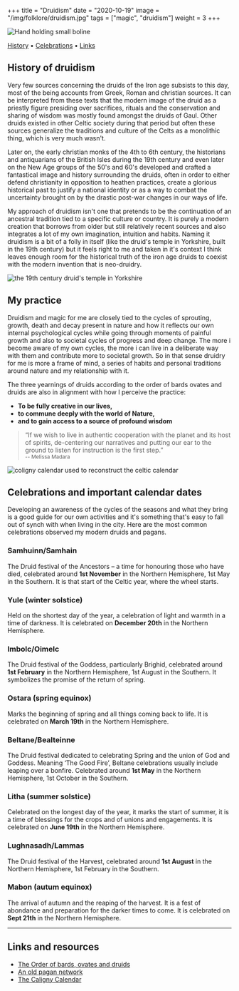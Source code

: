 +++
title = "Druidism"
date = "2020-10-19"
image = "/img/folklore/druidism.jpg"
tags = ["magic", "druidism"]
weight = 3
+++

![Hand holding small boline](/img/folklore/druidism.jpg "Hand holding small boline")

<div class="table-of-contents">

[History](#history-of-druidism) •
[Celebrations](#celebrations-and-important-calendar-dates) •
[Links](#links-and-resources)

</div>

## History of druidism

Very few sources concerning the druids of the Iron age subsists to this day, most of the being accounts from Greek, Roman and christian sources. It can be interpreted from these texts that the modern image of the druid as a priestly figure presiding over sacrifices, rituals and the conservation and sharing of wisdom was mostly found amongst the druids of Gaul. Other druids existed in other Celtic society during that period but often these sources generalize the traditions and culture of the Celts as a monolithic thing, which is very much wasn't.

Later on, the early christian monks of the 4th to 6th century, the historians and antiquarians of the British Isles during the 19th century and even later on the New Age groups of the 50's and 60's developed and crafted a fantastical image and history surrounding the druids, often in order to either defend christianity in opposition to heathen practices, create a glorious historical past to justify a national identity or as a way to combat the uncertainty brought on by the drastic post-war changes in our ways of life.

My approach of druidism isn't one that pretends to be the continuation of an ancestral tradition tied to a specific culture or country. It is purely a modern creation that borrows from older but still relatively recent sources and also integrates a lot of my own imagination, intuition and habits. Naming it druidism is a bit of a folly in itself (like the druid's temple in Yorkshire, built in the 19th century) but it feels right to me and taken in it's context I think leaves enough room for the historical truth of the iron age druids to coexist with the modern invention that is neo-druidry.

![the 19th century druid's temple in Yorkshire](/img/folklore/druids-temple.jpg "the 19th century druid's temple in Yorkshire")

## My practice

Druidism and magic for me are closely tied to the cycles of sprouting, growth, death and decay present in nature and how it reflects our own internal psychological cycles while going through moments of painful growth and also to societal cycles of progress and deep change. The more i become aware of my own cycles, the more i can live in a deliberate way with them and contribute more to societal growth. So in that sense druidry for me is more a frame of mind, a series of habits and personal traditions around nature and my relationship with it.

The three yearnings of druids according to the order of bards ovates and druids are also in alignment with how I perceive the practice:  
- **To be fully creative in our lives,**   
- **to commune deeply with the world of Nature,**   
- **and to gain access to a source of profound wisdom**  

> “If we wish to live in authentic cooperation with the planet and its host of spirits, de-centering our narratives and putting our ear to the ground to listen for instruction is the first step.”  
<small>-- Melissa Madara</small>

![coligny calendar used to reconstruct the celtic calendar](/img/folklore/coligny.jpg "coligny calendar used to reconstruct the celtic calendar")

## Celebrations and important calendar dates

Developing an awareness of the cycles of the seasons and what they bring is a good guide for our own activities and it's something that's easy to fall out of synch with when living in the city. Here are the most common celebrations observed my modern druids and pagans.

### Samhuinn/Samhain
The Druid festival of the Ancestors – a time for honouring those who have died, celebrated around **1st November** in the Northern Hemisphere, 1st May in the Southern. It is that start of the Celtic year, where the wheel starts.

### Yule (winter solstice)
Held on the shortest day of the year, a celebration of light and warmth in a time of darkness. It is celebrated on **December 20th** in the Northern Hemisphere.

### Imbolc/Oimelc
The Druid festival of the Goddess, particularly Brighid, celebrated around **1st February** in the Northern Hemisphere, 1st August in the Southern. It symbolizes the promise of the return of spring.  

### Ostara (spring equinox)
Marks the beginning of spring and all things coming back to life. It is celebrated on **March 19th** in the Northern Hemisphere.

### Beltane/Bealteinne
The Druid festival dedicated to celebrating Spring and the union of God and Goddess. Meaning ‘The Good Fire’, Beltane celebrations usually include leaping over a bonfire. Celebrated around **1st May** in the Northern Hemisphere, 1st October in the Southern.  

### Litha (summer solstice)
Celebrated on the longest day of the year, it marks the start of summer, it is a time of blessings for the crops and of unions and engagements. It is celebrated on **June 19th** in the Northern Hemisphere.

### Lughnasadh/Lammas
The Druid festival of the Harvest, celebrated around **1st August** in the Northern Hemisphere, 1st February in the Southern.  

### Mabon (autum equinox)
The arrival of autumn and the reaping of the harvest. It is a fest of abondance and preparation for the darker times to come. It is celebrated on **Sept 21th** in the Northern Hemisphere.

---

## Links and resources

- [The Order of bards, ovates and druids](https://druidry.org/)
- [An old pagan network](https://www.paganlink.org/index.shtml)
- [The Caligny Calendar](https://en.wikipedia.org/wiki/Coligny_calendar)
